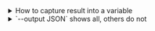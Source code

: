 <details>
    <summary>How to capture result into a variable</summary>

``` running_vm_ids=$(az vm list -d -g my_rg --query "[?powerState=='VM running'].id" -o tsv)
</details>

<details>
    <summary>Tips for searching with Azure CLI</summary>
    
[Read this over and over](https://github.com/Azure/azure-cli/blob/dev/doc/use_cli_effectively.md#argument-parsing-issue-in-powershell)

</details>

<details>
    <summary>If you want to just show the value from a query, use `--output tsv`</summary>
    
```powershell
az account show --query 'user.name' 
```
>>> "scott@scott.com"

```powershell
az account show --query 'user.name' --output tsv
```
>>> scott@scott.com

</details>

<details>
   <summary>`--output JSON` shows all, others do not</summary>

$subscription = "My subscription"

```powershell
# If ddosProtectionPlan is null, JSON shows it
az network vnet list --subscription $subscription --query `
    "[0].{vnet:name, cidr_Range:addressSpace.addressPrefixes[0], DDOS_Enabled:[?not_null(ddosProtectionPlan)]}" `
    -o json
```
```json
[
  {
    "DDOS_Enabled": null,
    "cidr_Range": "10.25.0.0/16",
    "vnet": "devvnet01"
  }
]
```
Tables do not show null output
```powershell
az network vnet list --subscription $subscription --query `
    "[*].{vnet:name, cidr_Range:addressSpace.addressPrefixes[0], DDOS_Enabled:ddosProtectionPlan}" `
    -o table
```
<pre>
Vnet           Cidr_Range
-------------  -------------
devvnet01  10.25.0.0/16
</pre>
</details>
